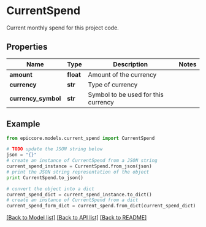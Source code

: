 # CurrentSpend

Current monthly spend for this project code.

## Properties

Name | Type | Description | Notes
------------ | ------------- | ------------- | -------------
**amount** | **float** | Amount of the currency | 
**currency** | **str** | Type of currency | 
**currency_symbol** | **str** | Symbol to be used for this currency | 

## Example

```python
from epiccore.models.current_spend import CurrentSpend

# TODO update the JSON string below
json = "{}"
# create an instance of CurrentSpend from a JSON string
current_spend_instance = CurrentSpend.from_json(json)
# print the JSON string representation of the object
print CurrentSpend.to_json()

# convert the object into a dict
current_spend_dict = current_spend_instance.to_dict()
# create an instance of CurrentSpend from a dict
current_spend_form_dict = current_spend.from_dict(current_spend_dict)
```
[[Back to Model list]](../README.md#documentation-for-models) [[Back to API list]](../README.md#documentation-for-api-endpoints) [[Back to README]](../README.md)


